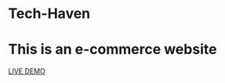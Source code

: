 # Tech-Haven
<h1>This is an e-commerce website</h1>
<a href="https://mulindijr.github.io/Tech-Haven/index.html" target="_blank">LIVE DEMO</a>
